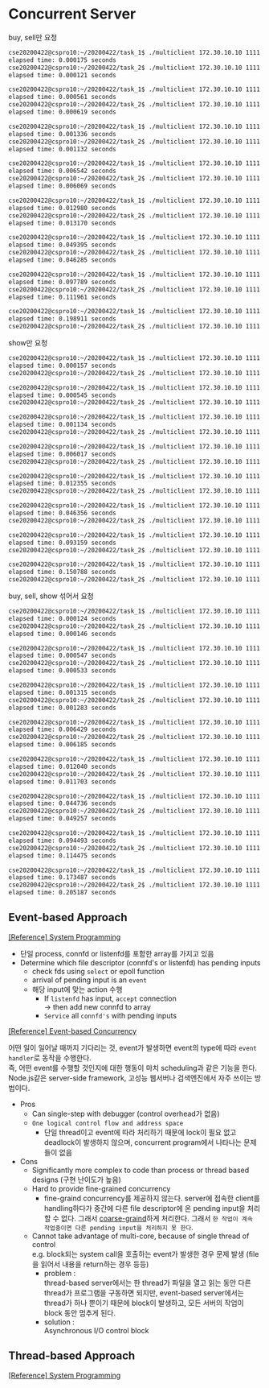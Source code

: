 # Concurrent Server

buy, sell만 요청
```bash
cse20200422@cspro10:~/20200422/task_1$ ./multiclient 172.30.10.10 1111 1
elapsed time: 0.000175 seconds
cse20200422@cspro10:~/20200422/task_2$ ./multiclient 172.30.10.10 1111 1
elapsed time: 0.000121 seconds

cse20200422@cspro10:~/20200422/task_1$ ./multiclient 172.30.10.10 1111 5
elapsed time: 0.000561 seconds
cse20200422@cspro10:~/20200422/task_2$ ./multiclient 172.30.10.10 1111 5
elapsed time: 0.000619 seconds

cse20200422@cspro10:~/20200422/task_1$ ./multiclient 172.30.10.10 1111 10
elapsed time: 0.001336 seconds
cse20200422@cspro10:~/20200422/task_2$ ./multiclient 172.30.10.10 1111 10
elapsed time: 0.001132 seconds

cse20200422@cspro10:~/20200422/task_1$ ./multiclient 172.30.10.10 1111 50
elapsed time: 0.006542 seconds
cse20200422@cspro10:~/20200422/task_2$ ./multiclient 172.30.10.10 1111 50
elapsed time: 0.006069 seconds

cse20200422@cspro10:~/20200422/task_1$ ./multiclient 172.30.10.10 1111 100
elapsed time: 0.012980 seconds
cse20200422@cspro10:~/20200422/task_2$ ./multiclient 172.30.10.10 1111 100
elapsed time: 0.013170 seconds

cse20200422@cspro10:~/20200422/task_1$ ./multiclient 172.30.10.10 1111 500
elapsed time: 0.049395 seconds
cse20200422@cspro10:~/20200422/task_2$ ./multiclient 172.30.10.10 1111 500
elapsed time: 0.046285 seconds

cse20200422@cspro10:~/20200422/task_1$ ./multiclient 172.30.10.10 1111 1000
elapsed time: 0.097789 seconds
cse20200422@cspro10:~/20200422/task_2$ ./multiclient 172.30.10.10 1111 1000
elapsed time: 0.111961 seconds

cse20200422@cspro10:~/20200422/task_1$ ./multiclient 172.30.10.10 1111 2000
elapsed time: 0.198911 seconds
cse20200422@cspro10:~/20200422/task_2$ ./multiclient 172.30.10.10 1111 2000

```

show만 요청
```bash
cse20200422@cspro10:~/20200422/task_1$ ./multiclient 172.30.10.10 1111 1
elapsed time: 0.000157 seconds
cse20200422@cspro10:~/20200422/task_2$ ./multiclient 172.30.10.10 1111 1

cse20200422@cspro10:~/20200422/task_1$ ./multiclient 172.30.10.10 1111 5
elapsed time: 0.000545 seconds
cse20200422@cspro10:~/20200422/task_2$ ./multiclient 172.30.10.10 1111 5

cse20200422@cspro10:~/20200422/task_1$ ./multiclient 172.30.10.10 1111 10
elapsed time: 0.001134 seconds
cse20200422@cspro10:~/20200422/task_2$ ./multiclient 172.30.10.10 1111 10

cse20200422@cspro10:~/20200422/task_1$ ./multiclient 172.30.10.10 1111 50
elapsed time: 0.006017 seconds
cse20200422@cspro10:~/20200422/task_2$ ./multiclient 172.30.10.10 1111 50

cse20200422@cspro10:~/20200422/task_1$ ./multiclient 172.30.10.10 1111 100
elapsed time: 0.012355 seconds
cse20200422@cspro10:~/20200422/task_2$ ./multiclient 172.30.10.10 1111 100

cse20200422@cspro10:~/20200422/task_1$ ./multiclient 172.30.10.10 1111 500
elapsed time: 0.046356 seconds
cse20200422@cspro10:~/20200422/task_2$ ./multiclient 172.30.10.10 1111 500

cse20200422@cspro10:~/20200422/task_1$ ./multiclient 172.30.10.10 1111 1000
elapsed time: 0.093159 seconds
cse20200422@cspro10:~/20200422/task_2$ ./multiclient 172.30.10.10 1111 1000

cse20200422@cspro10:~/20200422/task_1$ ./multiclient 172.30.10.10 1111 2000
elapsed time: 0.150788 seconds
cse20200422@cspro10:~/20200422/task_2$ ./multiclient 172.30.10.10 1111 2000
```

buy, sell, show 섞어서 요청
```bash
cse20200422@cspro10:~/20200422/task_1$ ./multiclient 172.30.10.10 1111 1
elapsed time: 0.000124 seconds
cse20200422@cspro10:~/20200422/task_2$ ./multiclient 172.30.10.10 1111 1
elapsed time: 0.000146 seconds

cse20200422@cspro10:~/20200422/task_1$ ./multiclient 172.30.10.10 1111 5
elapsed time: 0.000547 seconds
cse20200422@cspro10:~/20200422/task_2$ ./multiclient 172.30.10.10 1111 5
elapsed time: 0.000533 seconds

cse20200422@cspro10:~/20200422/task_1$ ./multiclient 172.30.10.10 1111 10
elapsed time: 0.001315 seconds
cse20200422@cspro10:~/20200422/task_2$ ./multiclient 172.30.10.10 1111 10
elapsed time: 0.001283 seconds

cse20200422@cspro10:~/20200422/task_1$ ./multiclient 172.30.10.10 1111 50
elapsed time: 0.006429 seconds
cse20200422@cspro10:~/20200422/task_2$ ./multiclient 172.30.10.10 1111 50
elapsed time: 0.006185 seconds

cse20200422@cspro10:~/20200422/task_1$ ./multiclient 172.30.10.10 1111 100
elapsed time: 0.012040 seconds
cse20200422@cspro10:~/20200422/task_2$ ./multiclient 172.30.10.10 1111 100
elapsed time: 0.011703 seconds

cse20200422@cspro10:~/20200422/task_1$ ./multiclient 172.30.10.10 1111 500
elapsed time: 0.044736 seconds
cse20200422@cspro10:~/20200422/task_2$ ./multiclient 172.30.10.10 1111 500
elapsed time: 0.049257 seconds

cse20200422@cspro10:~/20200422/task_1$ ./multiclient 172.30.10.10 1111 1000
elapsed time: 0.094493 seconds
cse20200422@cspro10:~/20200422/task_2$ ./multiclient 172.30.10.10 1111 1000
elapsed time: 0.114475 seconds

cse20200422@cspro10:~/20200422/task_1$ ./multiclient 172.30.10.10 1111 2000
elapsed time: 0.173487 seconds
cse20200422@cspro10:~/20200422/task_2$ ./multiclient 172.30.10.10 1111 2000
elapsed time: 0.205187 seconds
```

## Event-based Approach

[[Reference] System Programming](https://velog.io/@tonyhan18/%EC%8B%9C%EC%8A%A4%ED%85%9C-%ED%94%84%EB%A1%9C%EA%B7%B8%EB%9E%98%EB%B0%8D-13-1-Concurrent-Programming)  

- 단일 process, connfd or listenfd를 포함한 array를 가지고 있음
- Determine which file descriptor (connfd's or listenfd) has pending inputs
	- check fds using `select` or epoll function
	- arrival of pending input is an `event`
	- 해당 input에 맞는 action 수행
		- If `listenfd` has input, `accept` connection  
			-> then add new connfd to array
		- `Service` all `connfd's` with pending inputs

[[Reference] Event-based Concurrency](https://velog.io/@kmin-283/Event-based-Concurrency-Advanced)  

어떤 일이 일어날 때까지 기다리는 것, event가 발생하면 event의 type에 따라 `event handler`로 동작을 수행한다.  
즉, 어떤 event를 수행할 것인지에 대한 행동이 마치 scheduling과 같은 기능을 한다.  
Node.js같은 server-side framework, 고성능 웹서버나 검색엔진에서 자주 쓰이는 방법이다.
- Pros
	- Can single-step with debugger (control overhead가 없음)
	- `One logical control flow and address space`
		- 단일 thread이고 event에 따라 처리하기 때문에 lock이 필요 없고 deadlock이 발생하지 않으며, concurrent program에서 나타나는 문제들이 없음
- Cons 
	- Significantly more complex to code than process or thread based designs (구현 난이도가 높음)
	- Hard to provide fine-grained concurrency
		- fine-graind concurrency를 제공하지 않는다. server에 접속한 client를 handling하다가 중간에 다른 file descriptor에 온 pending input을 처리할 수 없다. 그래서 [coarse-graind](https://icthuman.tistory.com/entry/FineGrained-vs-CoarseGrained)하게 처리한다. 그래서 `한 작업이 계속 작업중이면 다른 pending input을 처리하지 못 한다`.
	- Cannot take advantage of multi-core, because of single thread of control  
		e.g. block되는 system call을 호출하는 event가 발생한 경우 문제 발생 (file을 읽어서 내용을 return하는 경우 등등)
		- problem :  
			thread-based server에서는 한 thread가 파일을 열고 읽는 동안 다른 thread가 프로그램을 구동하면 되지만, event-based server에서는 thread가 하나 뿐이기 때문에 block이 발생하고, 모든 서버의 작업이 block 동안 멈추게 된다.
		- solution :  
			Asynchronous I/O control block

## Thread-based Approach
[[Reference] System Programming](https://velog.io/@tonyhan18/%EC%8B%9C%EC%8A%A4%ED%85%9C-%ED%94%84%EB%A1%9C%EA%B7%B8%EB%9E%98%EB%B0%8D-13-1-Concurrent-Programming)  